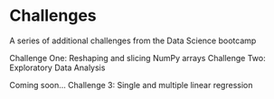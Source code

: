 # Challenges
A series of additional challenges from the Data Science bootcamp

Challenge One: Reshaping and slicing NumPy arrays
Challenge Two: Exploratory Data Analysis

Coming soon... Challenge 3: Single and multiple linear regression
